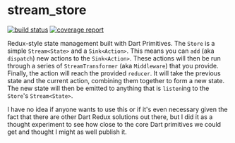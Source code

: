 # stream_store

[![build status](https://gitlab.com/brianegan/stream_store/badges/master/build.svg)](https://gitlab.com/brianegan/stream_store/commits/master)  [![coverage report](https://gitlab.com/brianegan/stream_store/badges/master/coverage.svg)](https://brianegan.gitlab.io/stream_store/coverage/)

Redux-style state management built with Dart Primitives. The `Store` is a simple `Stream<State>` and a `Sink<Action>`. This means you can `add` (aka `dispatch`) new actions to the `Sink<Action>`. These actions will then be run through a series of `StreamTransformer` (aka `Middleware`) that you provide. Finally, the action will reach the provided `reducer`. It will take the previous state and the current action, combining them together to form a new state. The new state will then be emitted to anything that is `listen`ing to the `Store`'s `Stream<State>`.  

I have no idea if anyone wants to use this or if it's even necessary given the fact that there are other Dart Redux solutions out there, but I did it as a thought experiment to see how close to the core Dart primitives we could get and thought I might as well publish it.

